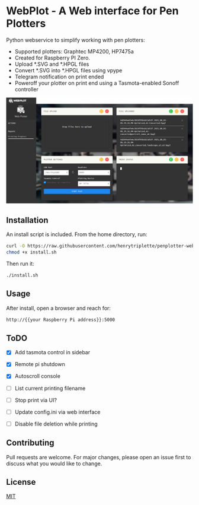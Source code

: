 # WebPlot - A Web interface for Pen Plotters

Python webservice to simplify working with pen plotters:
- Supported plotters: Graphtec MP4200, HP7475a
- Created for Raspberry PI Zero.
- Upload *.SVG and *.HPGL files
- Convert *.SVG into *.HPGL files using vpype
- Telegram notification on print ended
- Poweroff your plotter on print end using a Tasmota-enabled Sonoff controller

[![Image of WebPlot - A Web interface for Pen Plotter](./docs/img/screenshot.png)](https://github.com/henrytriplette/penplotter-webserver)

## Installation

An install script is included.
From the home directory, run:

```bash
curl -O https://raw.githubusercontent.com/henrytriplette/penplotter-webserver/main/install.sh
chmod +x install.sh
```

Then run it:
```bash
./install.sh
```

## Usage

After install, open a browser and reach for:
```bash
http://{{your Raspberry Pi address}}:5000
```

## ToDO

- [x] Add tasmota control in sidebar
- [x] Remote pi shutdown
- [x] Autoscroll console

- [ ] List current printing filename
- [ ] Stop print via UI?
- [ ] Update config.ini via web interface
- [ ] Disable file deletion while printing

## Contributing
Pull requests are welcome. For major changes, please open an issue first to discuss what you would like to change.

## License
[MIT](https://choosealicense.com/licenses/mit/)
